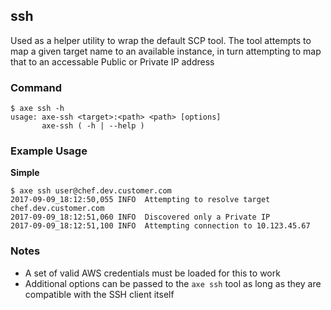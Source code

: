 
## ssh

Used as a helper utility to wrap the default SCP tool. The tool attempts to map a given target name to an available instance, in turn attempting to map that to an accessable Public or Private IP address

### Command

```
$ axe ssh -h
usage: axe-ssh <target>:<path> <path> [options]
       axe-ssh ( -h | --help )
```

### Example Usage

**Simple**
```
$ axe ssh user@chef.dev.customer.com
2017-09-09_18:12:50,055 INFO  Attempting to resolve target chef.dev.customer.com
2017-09-09_18:12:51,060 INFO  Discovered only a Private IP
2017-09-09_18:12:51,100 INFO  Attempting connection to 10.123.45.67
```

### Notes

 - A set of valid AWS credentials must be loaded for this to work
 - Additional options can be passed to the `axe ssh` tool as long as they are compatible with the SSH client itself

